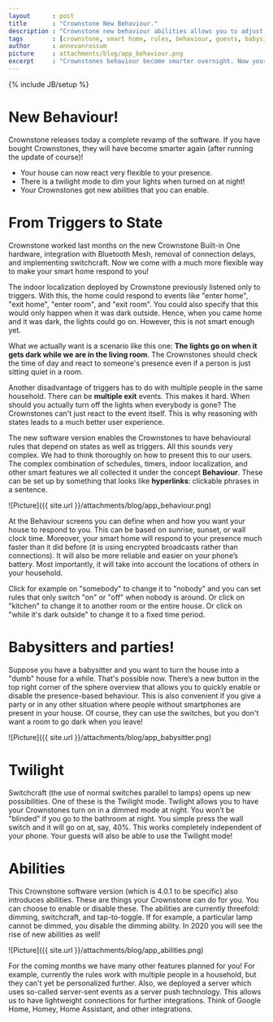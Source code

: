 ```yaml
---
layout      : post
title       : "Crownstone New Behaviour."
description : "Crownstone new behaviour abilities allows you to adjust to guests, babysitters and much more!"
tags        : [crownstone, smart home, rules, behaviour, guests, babysitter, dim lights, twilight mode, abilities]
author      : annevanrossum
picture     : attachments/blog/app_behaviour.png
excerpt     : "Crownstones behaviour become smarter overnight. Now your house can react even more flexible to your presence of the presence of people in your household. There is a twilight mode that allows you to automatically dim lights when it is night. There is also a new section with abilities that can you enable."
---
```

{% include JB/setup %}

# New Behaviour!

Crownstone releases today a complete revamp of the software. If you have bought Crownstones, they will have become smarter again (after running the update of course)!
* Your house can now react very flexible to your presence.
* There is a twilight mode to dim your lights when turned on at night!
* Your Crownstones got new abilities that you can enable.

# From Triggers to State

Crownstone worked last months on the new Crownstone Built-in One hardware, integration with Bluetooth Mesh, removal of connection delays, and implementing switchcraft. Now we come with a much more flexible way to make your smart home respond to you!

The indoor localization deployed by Crownstone previously listened only to triggers. With this, the home could respond to events like "enter home", "exit home", "enter room", and "exit room". You could also specify that this would only happen when it was dark outside. Hence, when you came home and it was dark, the lights could go on. However, this is not smart enough yet.

What we actually want is a scenario like this one: **The lights go on when it gets dark while we are in the living room**. The Crownstones should check the time of day and react to someone's presence even if a person is just sitting quiet in a room.

Another disadvantage of triggers has to do with multiple people in the same household. There can be **multiple exit** events. This makes it hard. When should you actually turn off the lights when everybody is gone? The Crownstones can't just react to the event itself. This is why reasoning with states leads to a much better user experience.

The new software version enables the Crownstones to have behavioural rules that depend on states as well as triggers. All this sounds very complex. We had to think thoroughly on how to present this to our users. The complex combination of schedules, timers, indoor localization, and other smart features we all collected it under the concept **Behaviour**. These can be set up by something that looks like **hyperlinks**: clickable phrases in a sentence.

![Picture]({{ site.url }}/attachments/blog/app_behaviour.png)

At the Behaviour screens you can define when and how you want your house to respond to you. This can be based on sunrise, sunset, or wall clock time. Moreover, your smart home will respond to your presence much faster than it did before (it is using encrypted broadcasts rather than connections). It will also be more reliable and easier on your phone’s battery. Most importantly, it will take into account the locations of others in your household.

Click for example on "somebody" to change it to "nobody" and you can set rules that only switch "on" or "off" when nobody is around. Or click on "kitchen" to change it to another room or the entire house. Or click on "while it's dark outside" to change it to a fixed time period.

# Babysitters and parties!

Suppose you have a babysitter and you want to turn the house into a "dumb" house for a while. That's possible now. There’s a new button in the top right corner of the sphere overview that allows you to quickly enable or disable the presence-based behaviour. This is also convenient if you give a party or in any other situation where people without smartphones are present in your house. Of course, they can use the switches, but you don't want a room to go dark when you leave!

![Picture]({{ site.url }}/attachments/blog/app_babysitter.png)

# Twilight

Switchcraft (the use of normal switches parallel to lamps) opens up new possibilities. One of these is the Twilight mode. Twilight allows you to have your Crownstones turn on in a dimmed mode at night. You won’t be "blinded" if you go to the bathroom at night. You simple press the wall switch and it will go on at, say, 40%. This works completely independent of your phone. Your guests will also be able to use the Twilight mode!

# Abilities

This Crownstone software version (which is 4.0.1 to be specific) also introduces abilities. These are things your Crownstone can do for you. You can choose to enable or disable these. The abilities are currently threefold: dimming, switchcraft, and tap-to-toggle. If for example, a particular lamp cannot be dimmed, you disable the dimming ability. In 2020 you will see the rise of new abilities as well!

![Picture]({{ site.url }}/attachments/blog/app_abilities.png)

For the coming months we have many other features planned for you! For example, currently the rules work with multiple people in a household, but they can't yet be personalized further. Also, we deployed a server which uses so-called server-sent events as a server push technology. This allows us to have lightweight connections for further integrations. Think of Google Home, Homey, Home Assistant, and other integrations.

